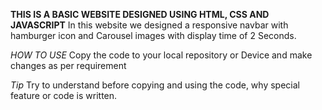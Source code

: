 **THIS IS A BASIC WEBSITE DESIGNED USING HTML, CSS AND JAVASCRIPT**
In this website we designed a responsive navbar with hamburger icon and Carousel images with display time of 2 Seconds.


*HOW TO USE*
Copy the code to your local repository or Device and make changes as per requirement

*Tip*
Try to understand before copying and using the code, why special feature or code is written.
